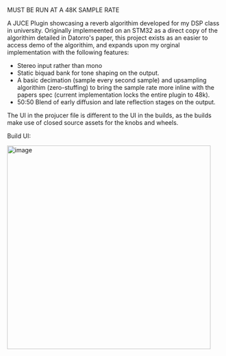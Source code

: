 MUST BE RUN AT A 48K SAMPLE RATE 

A JUCE Plugin showcasing a reverb algorithim developed for my DSP class in university. Originally implemeented on an STM32 as a direct copy of the algorithim detailed in Datorro's paper, this project 
exists as an easier to access demo of the algorithim, and expands upon my orginal implementation with the following features:

- Stereo input rather than mono
- Static biquad bank for tone shaping on the output.
- A basic decimation (sample every second sample) and upsampling algorithim (zero-stuffing) to bring the sample rate more inline with the papers spec (current implementation locks the entire plugin to 48k).
- 50:50 Blend of early diffusion and late reflection stages on the output.

The UI in the projucer file is different to the UI in the builds, as the builds make use of closed source assets for the knobs and wheels.

Build UI:

<img width="475" alt="image" src="https://github.com/user-attachments/assets/1128fee1-15a5-4604-9202-354369c2b207" />
